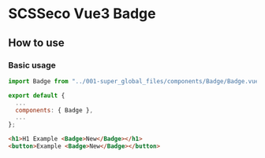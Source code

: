 # SCSSeco Vue3 Badge

## How to use

### Basic usage

```js
import Badge from "../001-super_global_files/components/Badge/Badge.vue";

export default {
  ...
  components: { Badge },
  ...
};
```

```html
<h1>H1 Example <Badge>New</Badge></h1>
<button>Example <Badge>New</Badge></button>
```
